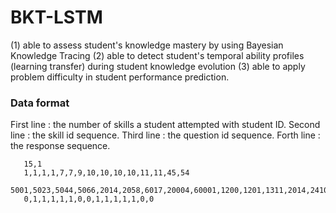 # BKT-LSTM


(1) able to assess student's knowledge mastery by using Bayesian Knowledge Tracing
(2) able to detect student's temporal ability profiles (learning transfer) during student knowledge evolution
(3) able to apply problem difficulty in student performance prediction. 



### Data format

First line : the number of skills a student attempted with student ID.
Second line : the skill id sequence.
Third line : the question id sequence.
Forth line : the response sequence.

 ```
    15,1
    1,1,1,1,7,7,9,10,10,10,10,11,11,45,54
    5001,5023,5044,5066,2014,2058,6017,20004,60001,1200,1201,1311,2014,2410,2001
    0,1,1,1,1,1,0,0,1,1,1,1,1,0,0
 ```
